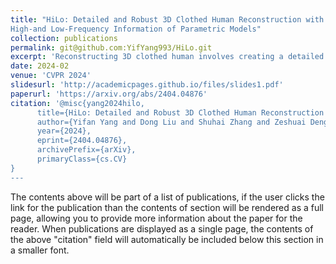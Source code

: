 ```yaml
---
title: "HiLo: Detailed and Robust 3D Clothed Human Reconstruction with
High-and Low-Frequency Information of Parametric Models"
collection: publications
permalink: git@github.com:YifYang993/HiLo.git
excerpt: 'Reconstructing 3D clothed human involves creating a detailed geometry of individuals in clothing, with applications ranging from virtual try-on, movies, to games. To enable practical and widespread applications, recent advances propose to generate a clothed human from an RGB image. However, they struggle to reconstruct detailed and robust avatars simultaneously. We empirically find that the high-frequency (HF) and low-frequency (LF) information from a parametric model has the potential to enhance geometry details and improve robustness to noise, respectively. Based on this, we propose HiLo, namely clothed human reconstruction with high- and low-frequency information, which contains two components. 1) To recover detailed geometry using HF information, we propose a progressive HF Signed Distance Function to enhance the detailed 3D geometry of a clothed human. We analyze that our progressive learning manner alleviates large gradients that hinder model convergence. 2) To achieve robust reconstruction against inaccurate estimation of the parametric model by using LF information, we propose a spatial interaction implicit function. This function effectively exploits the complementary spatial information from a low-resolution voxel grid of the parametric model. Experimental results demonstrate that HiLo outperforms the state-of-the-art methods by 10.43% and 9.54% in terms of Chamfer distance on the Thuman2.0 and CAPE datasets, respectively. Additionally, HiLo demonstrates robustness to noise from the parametric model, challenging poses, and various clothing styles.'
date: 2024-02
venue: 'CVPR 2024'
slidesurl: 'http://academicpages.github.io/files/slides1.pdf'
paperurl: 'https://arxiv.org/abs/2404.04876'
citation: '@misc{yang2024hilo,
      title={HiLo: Detailed and Robust 3D Clothed Human Reconstruction with High-and Low-Frequency Information of Parametric Models}, 
      author={Yifan Yang and Dong Liu and Shuhai Zhang and Zeshuai Deng and Zixiong Huang and Mingkui Tan},
      year={2024},
      eprint={2404.04876},
      archivePrefix={arXiv},
      primaryClass={cs.CV}
}
---
```

The contents above will be part of a list of publications, if the user clicks the link for the publication than the contents of section will be rendered as a full page, allowing you to provide more information about the paper for the reader. When publications are displayed as a single page, the contents of the above "citation" field will automatically be included below this section in a smaller font.
